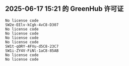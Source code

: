 ## 2025-06-17 15:21 的 GreenHub 许可证
```
No license code
SW2e-EElv-kCgk-4vC8-D307
No license code
No license code
No license code
No license code
SW1t-qORY-4FVu-d5C8-23C7
SW1i-ZY4V-FiNl-1aC8-85AB
No license code
No license code
```
